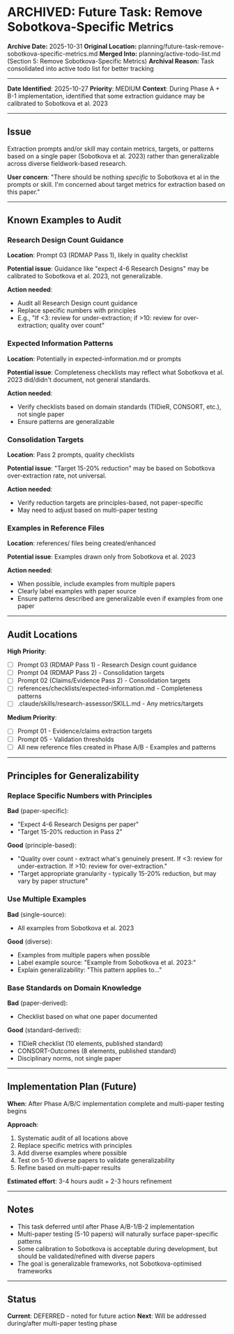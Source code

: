 # ARCHIVED: Future Task: Remove Sobotkova-Specific Metrics

**Archive Date:** 2025-10-31
**Original Location:** planning/future-task-remove-sobotkova-specific-metrics.md
**Merged Into:** planning/active-todo-list.md (Section 5: Remove Sobotkova-Specific Metrics)
**Archival Reason:** Task consolidated into active todo list for better tracking

---

**Date Identified**: 2025-10-27
**Priority**: MEDIUM
**Context**: During Phase A + B-1 implementation, identified that some extraction guidance may be calibrated to Sobotkova et al. 2023

---

## Issue

Extraction prompts and/or skill may contain metrics, targets, or patterns based on a single paper (Sobotkova et al. 2023) rather than generalizable across diverse fieldwork-based research.

**User concern**: "There should be nothing *specific* to Sobotkova et al in the prompts or skill. I'm concerned about target metrics for extraction based on this paper."

---

## Known Examples to Audit

### Research Design Count Guidance

**Location**: Prompt 03 (RDMAP Pass 1), likely in quality checklist

**Potential issue**: Guidance like "expect 4-6 Research Designs" may be calibrated to Sobotkova et al. 2023, not generalizable.

**Action needed**:
- Audit all Research Design count guidance
- Replace specific numbers with principles
- E.g., "If <3: review for under-extraction; if >10: review for over-extraction; quality over count"

### Expected Information Patterns

**Location**: Potentially in expected-information.md or prompts

**Potential issue**: Completeness checklists may reflect what Sobotkova et al. 2023 did/didn't document, not general standards.

**Action needed**:
- Verify checklists based on domain standards (TIDieR, CONSORT, etc.), not single paper
- Ensure patterns are generalizable

### Consolidation Targets

**Location**: Pass 2 prompts, quality checklists

**Potential issue**: "Target 15-20% reduction" may be based on Sobotkova over-extraction rate, not universal.

**Action needed**:
- Verify reduction targets are principles-based, not paper-specific
- May need to adjust based on multi-paper testing

### Examples in Reference Files

**Location**: references/ files being created/enhanced

**Potential issue**: Examples drawn only from Sobotkova et al. 2023

**Action needed**:
- When possible, include examples from multiple papers
- Clearly label examples with paper source
- Ensure patterns described are generalizable even if examples from one paper

---

## Audit Locations

**High Priority**:
- [ ] Prompt 03 (RDMAP Pass 1) - Research Design count guidance
- [ ] Prompt 04 (RDMAP Pass 2) - Consolidation targets
- [ ] Prompt 02 (Claims/Evidence Pass 2) - Consolidation targets
- [ ] references/checklists/expected-information.md - Completeness patterns
- [ ] .claude/skills/research-assessor/SKILL.md - Any metrics/targets

**Medium Priority**:
- [ ] Prompt 01 - Evidence/claims extraction targets
- [ ] Prompt 05 - Validation thresholds
- [ ] All new reference files created in Phase A/B - Examples and patterns

---

## Principles for Generalizability

### Replace Specific Numbers with Principles

**Bad** (paper-specific):
- "Expect 4-6 Research Designs per paper"
- "Target 15-20% reduction in Pass 2"

**Good** (principle-based):
- "Quality over count - extract what's genuinely present. If <3: review for under-extraction. If >10: review for over-extraction."
- "Target appropriate granularity - typically 15-20% reduction, but may vary by paper structure"

### Use Multiple Examples

**Bad** (single-source):
- All examples from Sobotkova et al. 2023

**Good** (diverse):
- Examples from multiple papers when possible
- Label example source: "Example from Sobotkova et al. 2023:"
- Explain generalizability: "This pattern applies to..."

### Base Standards on Domain Knowledge

**Bad** (paper-derived):
- Checklist based on what one paper documented

**Good** (standard-derived):
- TIDieR checklist (10 elements, published standard)
- CONSORT-Outcomes (8 elements, published standard)
- Disciplinary norms, not single paper

---

## Implementation Plan (Future)

**When**: After Phase A/B/C implementation complete and multi-paper testing begins

**Approach**:
1. Systematic audit of all locations above
2. Replace specific metrics with principles
3. Add diverse examples where possible
4. Test on 5-10 diverse papers to validate generalizability
5. Refine based on multi-paper results

**Estimated effort**: 3-4 hours audit + 2-3 hours refinement

---

## Notes

- This task deferred until after Phase A/B-1/B-2 implementation
- Multi-paper testing (5-10 papers) will naturally surface paper-specific patterns
- Some calibration to Sobotkova is acceptable during development, but should be validated/refined with diverse papers
- The goal is generalizable frameworks, not Sobotkova-optimised frameworks

---

## Status

**Current**: DEFERRED - noted for future action
**Next**: Will be addressed during/after multi-paper testing phase
